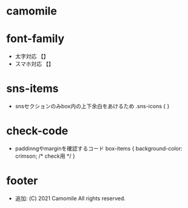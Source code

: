 # camomile

# font-family
* 太字対応 【】
* スマホ対応 【】

# sns-items 
* snsセクションのみbox内の上下余白をあけるため
.sns-icons {
}

# check-code
* paddinngやmarginを確認するコード
box-items {
  background-color: crimson; /* check用 */
}

# footer
* 追加: (C) 2021 Camomile All rights reserved.